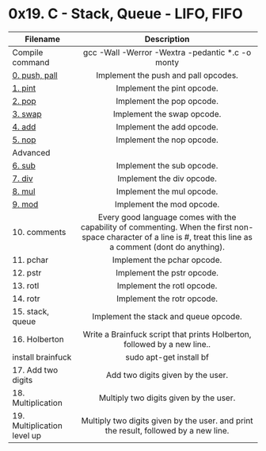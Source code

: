 # 0x19. C - Stack, Queue - LIFO, FIFO

| Filename |  Description  |
|----------|:-------------:|
| Compile command | gcc -Wall -Werror -Wextra -pedantic *.c -o monty |
| [0. push, pall](https://github.com/renatoleonholberton/monty/blob/main/op_funcs.c) |  Implement the push and pall opcodes. |
| [1. pint](https://github.com/renatoleonholberton/monty/blob/main/op_funcs.c) |  Implement the pint opcode.  |
| [2. pop](https://github.com/renatoleonholberton/monty/blob/main/op_funcs.c) | Implement the pop opcode. |
| [3. swap](https://github.com/renatoleonholberton/monty/blob/main/op_funcs.c) | Implement the swap opcode. |
| [4. add](https://github.com/renatoleonholberton/monty/blob/main/op_funcs.c) | Implement the add opcode. |
| [5. nop](https://github.com/renatoleonholberton/monty/blob/main/parse_input.c) | Implement the nop opcode. |
| Advanced |                         |
| [6. sub](https://github.com/renatoleonholberton/monty/blob/main/op_funcs_2.c) |Implement the sub opcode. |
| [7. div](https://github.com/renatoleonholberton/monty/blob/main/op_funcs_2.c) | Implement the div opcode. |
| [8. mul](https://github.com/renatoleonholberton/monty/blob/main/op_funcs_2.c) | Implement the mul opcode. |
| [9. mod](https://github.com/renatoleonholberton/monty/blob/main/op_funcs_2.c) | Implement the mod opcode. |
| 10. comments | Every good language comes with the capability of commenting. When the first non-space character of a line is #, treat this line as a comment (dont do anything). |
| 11. pchar | Implement the pchar opcode. |
| 12. pstr | Implement the pstr opcode. |
| 13. rotl | Implement the rotl opcode. |
| 14. rotr | Implement the rotr opcode. |
| 15. stack, queue | Implement the stack and queue opcode. |
| 16. Holberton | Write a Brainfuck script that prints Holberton, followed by a new line.. |
| install brainfuck | sudo apt-get install bf |
| 17. Add two digits | Add two digits given by the user. |
| 18. Multiplication | Multiply two digits given by the user. |
| 19. Multiplication level up | Multiply two digits given by the user. and print the result, followed by a new line. |
